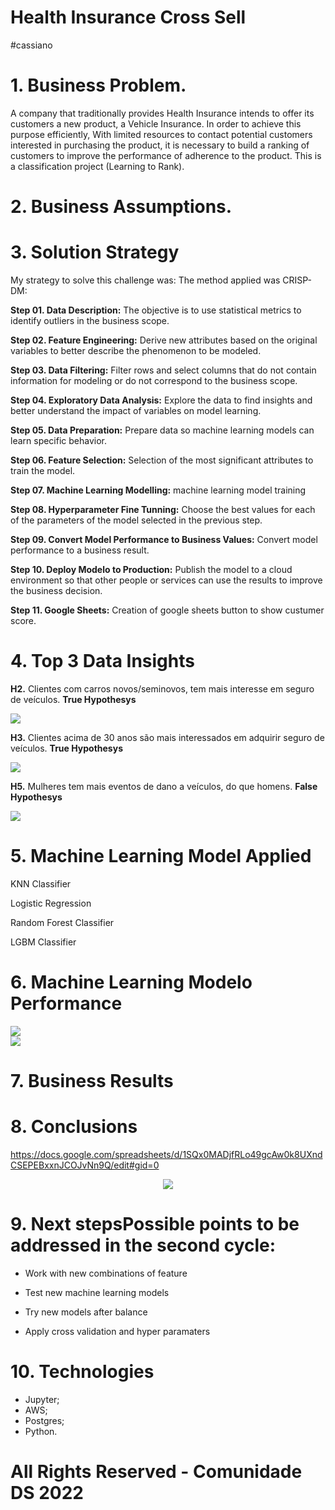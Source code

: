 # Health Insurance Cross Sell

#cassiano

# 1. Business Problem.
A company that traditionally provides Health Insurance intends to offer its customers a new product, a Vehicle Insurance. In order to achieve this purpose efficiently, With limited resources to contact potential customers interested in purchasing the product, it is necessary to build a ranking of customers to improve the performance of adherence to the product. This is a classification project (Learning to Rank).

# 2. Business Assumptions.

# 3. Solution Strategy

My strategy to solve this challenge was: The method applied was CRISP-DM:

**Step 01. Data Description:** The objective is to use statistical metrics to identify outliers in the business scope.

**Step 02. Feature Engineering:** Derive new attributes based on the original variables to better describe the phenomenon to be modeled.

**Step 03. Data Filtering:** Filter rows and select columns that do not contain information for modeling or do not correspond to the business scope.

**Step 04. Exploratory Data Analysis:** Explore the data to find insights and better understand the impact of variables on model learning.

**Step 05. Data Preparation:** Prepare data so machine learning models can learn specific behavior.

**Step 06. Feature Selection:** Selection of the most significant attributes to train the model.

**Step 07. Machine Learning Modelling:** machine learning model training

**Step 08. Hyperparameter Fine Tunning:** Choose the best values for each of the parameters of the model selected in the previous step.

**Step 09. Convert Model Performance to Business Values:** Convert model performance to a business result.

**Step 10. Deploy Modelo to Production:** Publish the model to a cloud environment so that other people or services can use the results to improve the business decision.

**Step 11. Google Sheets:** Creation of google sheets button to show custumer score.

# 4. Top 3 Data Insights

**H2.** Clientes com carros novos/seminovos, tem mais interesse em seguro de veículos. **True Hypothesys**
<div align="">
<img src="https://user-images.githubusercontent.com/94291995/168711521-a080a4d9-6db9-46a4-ac2f-381362ad9dfd.png" />
</div>

**H3.** Clientes acima de 30 anos são mais interessados em adquirir seguro de veículos. **True Hypothesys**

<div align="">
<img src="https://user-images.githubusercontent.com/94291995/168711688-816b2185-1dd6-480f-9899-a3374f9c7e40.png" />
</div>

**H5.** Mulheres tem mais eventos de dano a veículos, do que homens. **False Hypothesys**

<div align="">
<img src="https://user-images.githubusercontent.com/94291995/168711733-41835a95-bba9-4c9a-9148-5bf467110d23.png" />
</div>


# 5. Machine Learning Model Applied

KNN Classifier

Logistic Regression

Random Forest Classifier

LGBM Classifier

# 6. Machine Learning Modelo Performance
<div align="">
<img src="https://user-images.githubusercontent.com/94291995/168709406-3c62214b-a409-419d-a77d-988d4d6da296.png" />
</div>

<div align="">
<img src="https://user-images.githubusercontent.com/94291995/168710206-baa76e5c-06e3-4807-94a8-c3ff804d1659.png" />
</div>


# 7. Business Results

# 8. Conclusions

https://docs.google.com/spreadsheets/d/1SQx0MADjfRLo49gcAw0k8UXndCSEPEBxxnJCOJvNn9Q/edit#gid=0

<div align="center">
<img src="https://user-images.githubusercontent.com/94291995/168708505-c90edd94-d887-4047-b136-a3ac43cec75f.png" />
</div>

# 9. Next stepsPossible points to be addressed in the second cycle:

- Work with new combinations of feature

- Test new machine learning models

- Try new models after balance

- Apply cross validation and hyper paramaters

# 10. Technologies

- Jupyter;
- AWS;
- Postgres;
- Python.

# All Rights Reserved - Comunidade DS 2022
